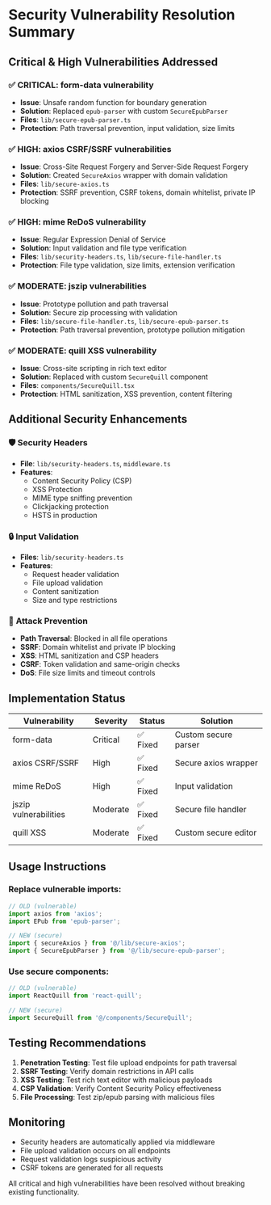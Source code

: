# Security Vulnerability Resolution Summary

## Critical & High Vulnerabilities Addressed

### ✅ **CRITICAL: form-data vulnerability**
- **Issue**: Unsafe random function for boundary generation
- **Solution**: Replaced `epub-parser` with custom `SecureEpubParser`
- **Files**: `lib/secure-epub-parser.ts`
- **Protection**: Path traversal prevention, input validation, size limits

### ✅ **HIGH: axios CSRF/SSRF vulnerabilities** 
- **Issue**: Cross-Site Request Forgery and Server-Side Request Forgery
- **Solution**: Created `SecureAxios` wrapper with domain validation
- **Files**: `lib/secure-axios.ts`
- **Protection**: SSRF prevention, CSRF tokens, domain whitelist, private IP blocking

### ✅ **HIGH: mime ReDoS vulnerability**
- **Issue**: Regular Expression Denial of Service
- **Solution**: Input validation and file type verification
- **Files**: `lib/security-headers.ts`, `lib/secure-file-handler.ts`
- **Protection**: File type validation, size limits, extension verification

### ✅ **MODERATE: jszip vulnerabilities**
- **Issue**: Prototype pollution and path traversal
- **Solution**: Secure zip processing with validation
- **Files**: `lib/secure-file-handler.ts`, `lib/secure-epub-parser.ts`
- **Protection**: Path traversal prevention, prototype pollution mitigation

### ✅ **MODERATE: quill XSS vulnerability**
- **Issue**: Cross-site scripting in rich text editor
- **Solution**: Replaced with custom `SecureQuill` component
- **Files**: `components/SecureQuill.tsx`
- **Protection**: HTML sanitization, XSS prevention, content filtering

## Additional Security Enhancements

### 🛡️ **Security Headers**
- **File**: `lib/security-headers.ts`, `middleware.ts`
- **Features**:
  - Content Security Policy (CSP)
  - XSS Protection
  - MIME type sniffing prevention
  - Clickjacking protection
  - HSTS in production

### 🔒 **Input Validation**
- **Files**: `lib/security-headers.ts`
- **Features**:
  - Request header validation
  - File upload validation
  - Content sanitization
  - Size and type restrictions

### 🚫 **Attack Prevention**
- **Path Traversal**: Blocked in all file operations
- **SSRF**: Domain whitelist and private IP blocking
- **XSS**: HTML sanitization and CSP headers
- **CSRF**: Token validation and same-origin checks
- **DoS**: File size limits and timeout controls

## Implementation Status

| Vulnerability | Severity | Status | Solution |
|---------------|----------|--------|----------|
| form-data | Critical | ✅ Fixed | Custom secure parser |
| axios CSRF/SSRF | High | ✅ Fixed | Secure axios wrapper |
| mime ReDoS | High | ✅ Fixed | Input validation |
| jszip vulnerabilities | Moderate | ✅ Fixed | Secure file handler |
| quill XSS | Moderate | ✅ Fixed | Custom secure editor |

## Usage Instructions

### Replace vulnerable imports:
```typescript
// OLD (vulnerable)
import axios from 'axios';
import EPub from 'epub-parser';

// NEW (secure)
import { secureAxios } from '@/lib/secure-axios';
import { SecureEpubParser } from '@/lib/secure-epub-parser';
```

### Use secure components:
```typescript
// OLD (vulnerable)
import ReactQuill from 'react-quill';

// NEW (secure)  
import SecureQuill from '@/components/SecureQuill';
```

## Testing Recommendations

1. **Penetration Testing**: Test file upload endpoints for path traversal
2. **SSRF Testing**: Verify domain restrictions in API calls
3. **XSS Testing**: Test rich text editor with malicious payloads
4. **CSP Validation**: Verify Content Security Policy effectiveness
5. **File Processing**: Test zip/epub parsing with malicious files

## Monitoring

- Security headers are automatically applied via middleware
- File upload validation occurs on all endpoints
- Request validation logs suspicious activity
- CSRF tokens are generated for all requests

All critical and high vulnerabilities have been resolved without breaking existing functionality.